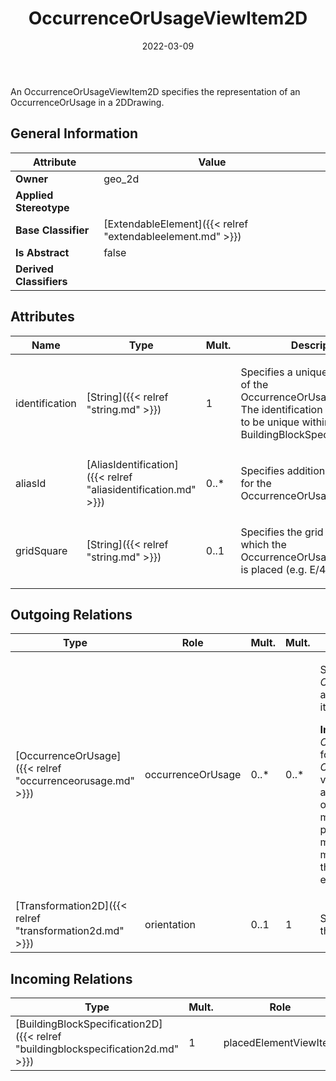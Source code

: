 ﻿---
title: OccurrenceOrUsageViewItem2D
toc: false
type: specs
date: "2022-03-09"
draft: false
specification: VEC
version: 2.0.0
documentType: "Recommendation"
elementType: Class
classes:
  - OccurrenceOrUsageViewItem2D
menu_name: vec-2.0.0
---
<p> An OccurrenceOrUsageViewItem2D specifies the representation of an OccurrenceOrUsage in a 2DDrawing.      </p>

## General Information

| Attribute               | Value |
|-------------------------|-------|
| **Owner**               | geo_2d |
| **Applied Stereotype**  |   |
| **Base Classifier**     | [ExtendableElement]({{< relref "extendableelement.md" >}})<br/>  |
| **Is Abstract**         | false |
| **Derived Classifiers** |   |

## Attributes
|  Name  |  Type  |  Mult.  |  Description  |  Owning Classifier  |
|--------|--------|---------|---------------|--------------|
|identification | [String]({{< relref "string.md" >}}) | 1 | <p> Specifies a unique identification of the OccurrenceOrUsageViewItem2D. The identification is guaranteed to be unique within the BuildingBlockSpecification2D.      </p> | [OccurrenceOrUsageViewItem2D]({{< relref "occurrenceorusageviewitem2d.md" >}}) |
|aliasId | [AliasIdentification]({{< relref "aliasidentification.md" >}}) | 0..* | <p> Specifies additional identifiers for the OccurrenceOrUsageViewItem2D.      </p> | [OccurrenceOrUsageViewItem2D]({{< relref "occurrenceorusageviewitem2d.md" >}}) |
|gridSquare | [String]({{< relref "string.md" >}}) | 0..1 | <p>Specifies the grid square in which the OccurrenceOrUsageViewItem2D is placed (e.g. E/40). </p> | [OccurrenceOrUsageViewItem2D]({{< relref "occurrenceorusageviewitem2d.md" >}}) |

## Outgoing Relations
|    Type  |   Role   |   Mult.   |   Mult.   |   Description   |
|----------|----------|-----------|-----------|-----------------|
| [OccurrenceOrUsage]({{< relref "occurrenceorusage.md" >}}) | occurrenceOrUsage | 0..* | 0..* | <p> Specifies the <i>OccurrenceOrUsages</i> which are represented by the view item.      </p>      <p> <b>Important: </b>To use one <i>OccurenceOrUsageViewItem</i> for multiple <i>OccurrenceOrUsages </i>is only valid, if the referenced items are true alternatives to each other. That means, they must have an identical placement, the geometrical models used for each item must be substitutable and the item must be mutually exclusive to each other.      </p> |
| [Transformation2D]({{< relref "transformation2d.md" >}}) | orientation | 0..1 | 1 | Specifies the orientation of the view item. |
##  Incoming Relations
|    Type  |   Mult.  |   Role    |   Mult.   |   Description  |
|----------|----------|-----------|-----------|----------------|
| [BuildingBlockSpecification2D]({{< relref "buildingblockspecification2d.md" >}}) | 1 | placedElementViewItem | 0..* | Specifies the view items for OccurrenceOrUsages on a BuildingBlockSpecification2D. |

